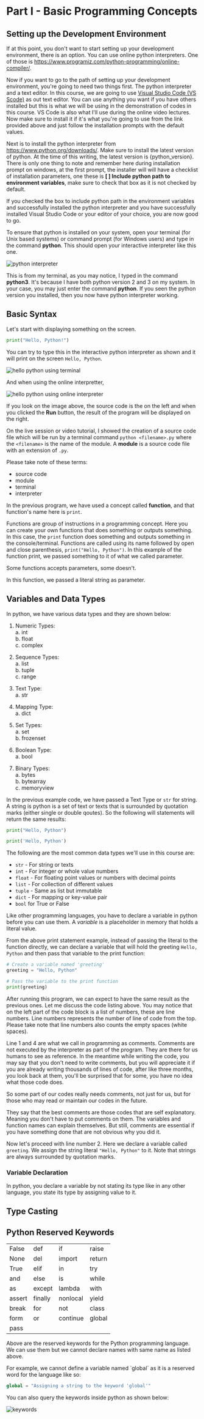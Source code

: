 # Part I - Basic Programming Concepts



## Setting up the Development Environment

If at this point, you don't want to start setting up your development environment, there is an option. You can use 
online python interpreters. One of those is 
<a href="https://www.programiz.com/python-programming/online-compiler/">https://www.programiz.com/python-programming/online-compiler/</a>.

Now if you want to go to the path of setting up your development environment, you're going to need two things first. The python interpreter 
and a text editor. In this course, we are going to use <a href="https://code.visualstudio.com/">Visual Studio Code (VS Scode)</a> as out text editor. You can use anything you want if you have others installed but this is what we will be using in the demonstration of codes in this course. 
VS Code is also what I'll use during the online video lectures. Now make sure to install it if it's what you're going to use from the link provided above and just follow the installation prompts with the default values.

Next is to install the python interpreter from <a href="https://www.python.org/downloads/">https://www.python.org/downloads/</a>. Make sure to install the latest version of python. At the time of this writing, the latest version is {python_version}. There is only one thing to note 
and remember here during installation prompt on windows, at the first prompt, the installer will will have a checklist of installation 
parameters, one these is <strong>[  ] Include python path to environment variables</strong>, make sure to check that box as it is not checked 
by default.

If you checked the box to include python path in the environment variables and successfully installed the python interpreter and you have 
successfully installed Visual Studio Code or your editor of your choice, you are now good to go.

To ensure that python is installed on your system, open your terminal (for Unix based systems) or command prompt (for Windows users) and type 
in the command <strong>python</strong>. This should open your interactive interpreter like this one.

![python interpreter](../images/python-interpreter.png)


This is from my terminal, as you may notice, I typed in the command <strong>python3</strong>. It's because I have both python version 2 and 3
on my system. In your case, you may just enter the command <strong>python</strong>. If you seen the python version you installed, then you 
now have python interpreter working.

## Basic Syntax

Let's start with displaying something on the  screen. 

```python
print("Hello, Python!")
```

You can try to type this in the interactive python interpreter as shown and it will print on the screen `Hello, Python`.

![hello python using terminal](../images/hello_python.png)

And when using the online interpretter,

![hello python using online interpreter](../images/hello_python_2.png)

If you look on the image above, the source code is the on the left and when you clicked the **Run** button, the result of the program will be displayed on the right.

On the live session or video tutorial, I showed the creation of a source code file which will be run by a terminal command `python <filename>.py` 
where the `<filename>` is the name of the module. A **module** is a source code file with an extension of `.py`.

Please take note of these terms:

+ source code
+ module
+ terminal
+ interpreter

In the previous program, we have used a concept called **function**, and that function's name here is `print`. 

Functions are group of instructions in a programming concept. Here you can create your own functions that does something or outputs something. 
In this case, the `print` function does something and outputs something in the console/terminal. Functions are called using its name followed by 
open and close parenthesis, `print("Hello, Python")`. In this example of the function print, we passed something to it of what we called parameter.

Some functions accepts parameters, some doesn't.

In this function, we passed a literal string as parameter.

## Variables and Data Types

In python, we have various data types and they are shown below:

1. Numeric Types:  
   a. int  
   b. float  
   c. complex
   
2. Sequence Types:  
   a. list  
   b. tuple  
   c. range
   
3. Text Type:  
   a. str
   
4. Mapping Type:  
   a. dict
   
5. Set Types:  
   a. set  
   b. frozenset
   
6. Boolean Type:  
   a. bool
   
7. Binary Types:  
   a. bytes  
   b. bytearray  
   c. memoryview

In the previous example code, we have passed a Text Type or `str` for string. A string is python is a set of text or texts that is 
surrounded by quotation marks (either single or double qoutes). So the following will statements will return the same results:

```python
print("Hello, Python")
```

```python
print('Hello, Python')
```

The following are the most common data types we'll use in this course are:

- `str` - For string or texts
- `int` - For integer or whole value numbers
- `float` - For floating point values or numbers with decimal points
- `list` - For collection of different values
- `tuple` - Same as list but immutable
- `dict` - For mapping or key-value pair
- `bool` for True or False

Like other programming languages, you have to declare a variable in python before you can use them. A *variable* is a placeholder in memory 
that holds a literal value.

From the above print statement example, instead of passing the literal to the function directly, we can declare a variable that will 
hold the greeting `Hello, Python` and then pass that variable to the print function:

```py title="greeting.py" linenums="1"
# Create a variable named 'greeting'
greeting = "Hello, Python"

# Pass the variable to the print function
print(greeting)
```

After running this program, we can expect to have the same result as the previous ones. Let me discuss the code listing above. You may notice that on the left part of the code block is a list of numbers, these are line numbers. Line numbers represents the number of line of code from the 
top. Please take note that line numbers also counts the empty spaces (white spaces).

Line 1 and 4 are what we call in programming as comments. Comments are not executed by the interpreter as part of the program. They are there 
for us humans to see as reference. In the meantime while writing the code, you may say that you don't need to write comments, but you will 
appreciate it if you are already writing thousands of lines of code, after like three months, you look back at them, you'll be surprised 
that for some, you have no idea what those code does.

So some part of our codes really needs comments, not just for us, but for those who may read or maintain our codes in the future. 

They say that the best comments are those codes that are self explanatory. Meaning you don't have to put comments on them. The variables and 
function names can explain themselves. But still, comments are essential if you have something done that are not obvious why you did it.

Now let's proceed with line number 2. Here we declare a variable called `greeting`. We assign the string literal `"Hello, Python"` to it. Note 
that strings are always surrounded by quotation marks. 

### Variable Declaration

In python, you declare a variable by not stating its type like in any other language, you state its type by assigning value to it.

## Type Casting

## Python Reserved Keywords

<table class="table table-striped table-bordered" style="width: 100%;">
    <tbody>
        <tr>
            <td>False</td>
            <td>def</td>
            <td>if</td>
            <td>raise</td>
        </tr>
        <tr>
            <td>None</td>
            <td>del</td>
            <td>import</td>
            <td>return</td>
        </tr>
        <tr>
            <td>True</td>
            <td>elif</td>
            <td>in</td>
            <td>try</td>
        </tr>
        <tr>
            <td>and</td>
            <td>else</td>
            <td>is</td>
            <td>while</td>
        </tr>
        <tr>
            <td>as</td>
            <td>except</td>
            <td>lambda</td>
            <td>with</td>
        </tr>
        <tr>
            <td>assert</td>
            <td>finally</td>
            <td>nonlocal</td>
            <td>yield</td>
        </tr>
        <tr>
            <td>break</td>
            <td>for</td>
            <td>not</td>
            <td>class</td>
        </tr>
        <tr>
            <td>form</td>
            <td>or</td>
            <td>continue</td>
            <td>global</td>
        </tr>
        <tr>
            <td>pass</td>
            <td></td>
            <td></td>
            <td></td>
        </tr>
    </tbody>
</table>

<p>
    Above are the reserved keywords for the Python programming language. We can use them but we cannot declare names with same name as 
    listed above.
</p>

<p>
    For example, we cannot define a variable named `global` as it is a reserved word for the language like so:
</p>

```python
global = "Assigning a string to the keyword 'global'"
```

You can also query the keywords inside python as shown below:

![keywords](../images/keywords.png)